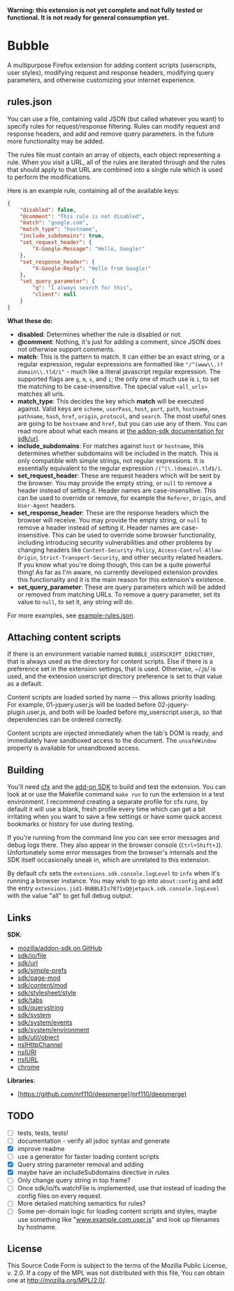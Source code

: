 **Warning: this extension is not yet complete and not fully tested or functional. It is not ready for general consumption yet.**

# Bubble

A multipurpose Firefox extension for adding content scripts (userscripts, user styles), modifying request and response headers, modifying query parameters, and otherwise customizing your internet experience.

## rules.json

You can use a file, containing valid JSON (but called whatever you want) to specify rules for request/response filtering. Rules can modify request and response headers, and add and remove query parameters. In the future more functionality may be added.

The rules file must contain an array of objects, each object representing a rule. When you visit a URL, all of the rules are iterated through and the rules that should apply to that URL are combined into a single rule which is used to perform the modifications.

Here is an example rule, containing all of the available keys:

```json
{
    "disabled": false,
    "@comment": "This rule is not disabled",
    "match": "google.com",
    "match_type": "hostname",
    "include_subdomains": true,
    "set_request_header": {
        "X-Google-Message": "Hello, Google!"
    },
    "set_response_header": {
        "X-Google-Reply": "Hello from Google!"
    },
    "set_query_parameter": {
        "q": "I always search for this",
        "client": null
    }
}
```

**What these do:**

- **disabled**: Determines whether the rule is disabled or not.
- **@comment**: Nothing, it's just for adding a comment, since JSON does not otherwise support comments.
- **match**: This is the pattern to match. It can either be an exact string, or a regular expression, regular expressions are formatted like `"/^(www\\.)?domain\\.tld/i"` - much like a literal javascript regular expression. The supported flags are `g`, `m`, `s`, and `i`; the only one of much use is `i`, to set the matching to be case-insensitive. The special value `<all_urls>` matches all urls.
- **match_type**: This decides the key which **match** will be executed against. Valid keys are `scheme`, `userPass`, `host`, `port`, `path`, `hostname`, `pathname`, `hash`, `href`, `origin`, `protocol`, and `search`. The most useful ones are going to be `hostname` and `href`, but you can use any of them. You can read more about what each means at [the addon-sdk documentation for sdk/url](http://mzl.la/1F0L1t3).
- **include_subdomains**: For matches against `host` or `hostname`, this determines whether subdomains will be included in the match. This is only compatible with simple strings, not regular expressions. It is essentially equivalent to the regular expression `/(^|\.)domain\.tld$/i`.
- **set_request_header**: These are request headers which will be sent by the browser. You may provide the empty string, or `null` to remove a header instead of setting it. Header names are case-insensitive. This can be used to override or remove, for example the `Referer`, `Origin`, and `User-Agent` headers.
- **set_response_header**: These are the response headers which the browser will receive. You may provide the empty string, or `null` to remove a header instead of setting it. Header names are case-insensitive. This can be used to override some browser functionality, including introducing security vulnerabilities and other problems by changing headers like `Content-Security-Policy`, `Access-Control-Allow-Origin`, `Strict-Transport-Security`, and other security related headers. If you know what you're doing though, this can be a quite powerful thing! As far as I'm aware, no currently developed extension provides this functionality and it is the main reason for this extension's existence.
- **set_query_parameter**: These are query parameters which will be added or removed from matching URLs. To remove a query parameter, set its value to `null`, to set it, any string will do.

For more examples, see [example-rules.json](/example-rules.json).

## Attaching content scripts

If there is an environment variable named `BUBBLE_USERSCRIPT_DIRECTORY`, that is always used as the directory for content scripts. Else if there is a preference set in the extension settings, that is used. Otherwise, ~/.js/ is used, and the extension userscript directory preference is set to that value as a default.

Content scripts are loaded sorted by name -- this allows priority loading. For example, 01-jquery.user.js will be loaded before 02-jquery-plugin.user.js, and both will be loaded before my_userscript.user.js, so that dependencies can be ordered correctly.

Content scripts are injected immediately when the tab's DOM is ready, and immediately have sandboxed access to the document. The `unsafeWindow` property is available for unsandboxed access.

## Building

You'll need [cfx](http://mzl.la/1x3gBUI) and the [add-on SDK](http://mzl.la/1EGy2uN) to build and test the extension. You can look at or use the Makefile command `make run` to run the extension in a test environment. I recommend creating a separate profile for cfx runs, by default it will use a blank, fresh profile every time which can get a bit irritating when you want to save a few settings or have some quick access bookmarks or history for use during testing.

If you're running from the command line you can see error messages and debug logs there. They also appear in the browser console (`Ctrl+Shift+J`). Unfortunately some error messages from the browser's internals and the SDK itself occasionally sneak in, which are unrelated to this extension.

By default cfx sets the `extensions.sdk.console.logLevel` to `info` when it's running a browser instance. You may wish to go into `about:config` and add the entry `extensions.jid1-BUBBLEIs7871vQ@jetpack.sdk.console.logLevel` with the value "all" to get full debug output.

## Links

**SDK**:

- [mozilla/addon-sdk on GitHub](https://github.com/mozilla/addon-sdk)
- [sdk/io/file](http://mzl.la/1usXjqK)
- [sdk/url](http://mzl.la/1yECxns)
- [sdk/simple-prefs](http://mzl.la/1v8RVvj)
- [sdk/page-mod](http://mzl.la/1v8RmBw)
- [sdk/content/mod](http://mzl.la/1BnKmnp)
- [sdk/stylesheet/style](http://mzl.la/1xW2Ghq)
- [sdk/tabs](http://mzl.la/1xE3s4k)
- [sdk/querystring](http://mzl.la/1xpwztL)
- [sdk/system](http://mzl.la/1AghgVu)
- [sdk/system/events](http://mzl.la/1ECYHIP)
- [sdk/system/environment](http://mzl.la/1wxoihW)
- [sdk/util/object](http://mzl.la/1wTOUtD)
- [nsIHttpChannel](http://mzl.la/1vbtw7H)
- [nsIURI](http://mzl.la/11gFEqM)
- [nsIURL](http://mzl.la/1ymjqid)
- [chrome](http://mzl.la/1x0tqiA)

**Libraries**:

- [https://github.com/nrf110/deepmerge](nrf110/deepmerge)

## TODO

- [ ] tests, tests, tests!
- [ ] documentation - verify all jsdoc syntax and generate
- [x] improve readme
- [ ] use a generator for faster loading content scripts
- [x] Query string parameter removal and adding
- [x] maybe have an includeSubdomains directive in rules
- [ ] Only change query string in top frame?
- [ ] Once sdk/io/fs.watchFile is implemented, use that instead of loading the config files on every request.
- [ ] More detailed matching semantics for rules?
- [ ] Some per-domain logic for loading content scripts and styles, maybe use something like "www.example.com.user.js" and look up filenames by hostname.

## License

This Source Code Form is subject to the terms of the Mozilla Public License, v. 2.0. If a copy of the MPL was not distributed with this file, You can obtain one at http://mozilla.org/MPL/2.0/.
